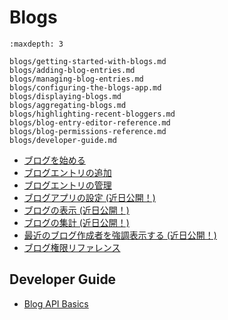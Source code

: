 # Blogs

```{toctree}
:maxdepth: 3

blogs/getting-started-with-blogs.md
blogs/adding-blog-entries.md
blogs/managing-blog-entries.md
blogs/configuring-the-blogs-app.md
blogs/displaying-blogs.md
blogs/aggregating-blogs.md
blogs/highlighting-recent-bloggers.md
blogs/blog-entry-editor-reference.md
blogs/blog-permissions-reference.md
blogs/developer-guide.md
```

* [ブログを始める](./blogs/getting-started-with-blogs.md)
* [ブログエントリの追加](./blogs/adding-blog-entries.md)
* [ブログエントリの管理](./blogs/managing-blog-entries.md)
* [ブログアプリの設定 (近日公開！)](./blogs/configuring-the-blogs-app.md)
* [ブログの表示 (近日公開！)](./blogs/displaying-blogs.md)
* [ブログの集計 (近日公開！)](./blogs/aggregating-blogs.md)
* [最近のブログ作成者を強調表示する (近日公開！)](./blogs/highlighting-recent-bloggers.md)
* [ブログ権限リファレンス](./blogs/blog-permissions-reference.md)

## Developer Guide

* [Blog API Basics](./blogs/developer-guide/blog-api-basics.md)
